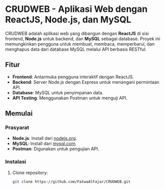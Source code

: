 # CRUDWEB - Aplikasi Web dengan ReactJS, Node.js, dan MySQL

CRUDWEB adalah aplikasi web yang dibangun dengan **ReactJS** di sisi frontend, **Node.js** untuk backend, dan **MySQL** sebagai database. Proyek ini memungkinkan pengguna untuk membuat, membaca, memperbarui, dan menghapus data dari database MySQL melalui API berbasis RESTful.

## Fitur
- **Frontend**: Antarmuka pengguna interaktif dengan ReactJS.
- **Backend**: Server Node.js dengan Express untuk menangani permintaan API.
- **Database**: MySQL untuk penyimpanan data.
- **API Testing**: Menggunakan Postman untuk menguji API.

## Memulai

### Prasyarat
- **Node.js**: Install dari [nodejs.org](https://nodejs.org/).
- **MySQL**: Install dari [mysql.com](https://www.mysql.com/).
- **Postman**: Digunakan untuk pengujian API.

### Instalasi

1. Clone repository:
   ```bash
   git clone https://github.com/FatwaAlFajar/CRUDWEB.git
